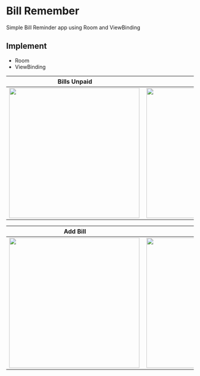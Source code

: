 # Bill Remember
Simple Bill Reminder app using Room and ViewBinding

## Implement
- Room
- ViewBinding

Bills Unpaid           |Bills Paid           |Bills
:-------------------------:|:-------------------------:|:-------------------------
<img align="left" height="350" src="https://github.com/naufalprakoso/Bill-Reminder/blob/master/Screenshot/1.png">  |<img align="center" height="350" src="https://github.com/naufalprakoso/Bill-Reminder/blob/master/Screenshot/4.png">  |<img align="center" height="350" src="https://github.com/naufalprakoso/Bill-Reminder/blob/master/Screenshot/5.png">

Add Bill           |Bill Detail           |
:-------------------------:|:-------------------------:|
<img align="left" height="350" src="https://github.com/naufalprakoso/Bill-Reminder/blob/master/Screenshot/2.png">  |<img align="center" height="350" src="https://github.com/naufalprakoso/Bill-Reminder/blob/master/Screenshot/3.png"> 
